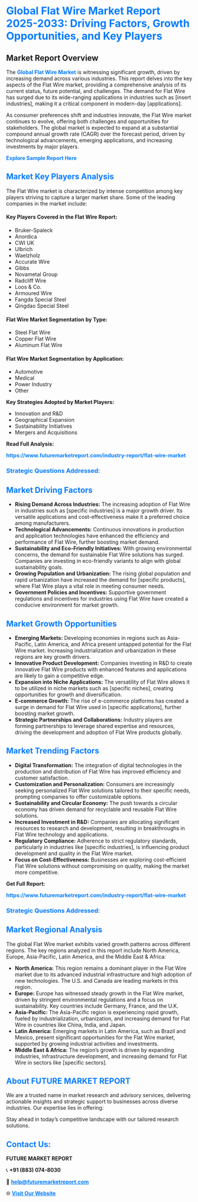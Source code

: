 <h1 style="color: #007BFF;">Global Flat Wire Market Report 2025-2033: Driving Factors, Growth Opportunities, and Key Players</h1>

<section id="overview">
<h2>Market Report Overview</h2>
<p>The <a href="https://www.futuremarketreport.com/industry-report/flat-wire-market" style="color: #007BFF; text-decoration: none;"><strong>Global Flat Wire Market</strong></a> is witnessing significant growth, driven by increasing demand across various industries. This report delves into the key aspects of the Flat Wire market, providing a comprehensive analysis of its current status, future potential, and challenges. The demand for Flat Wire has surged due to its wide-ranging applications in industries such as [insert industries], making it a critical component in modern-day [applications].</p>
<p>As consumer preferences shift and industries innovate, the Flat Wire market continues to evolve, offering both challenges and opportunities for stakeholders. The global market is expected to expand at a substantial compound annual growth rate (CAGR) over the forecast period, driven by technological advancements, emerging applications, and increasing investments by major players.</p>
</section>

<section id="overview">
<p><a href="https://www.futuremarketreport.com/request-sample/reportId=46252" style="color: #007BFF; text-decoration: none;"><strong>Explore Sample Report Here</strong></a></p>
</section>

<section id="key-players">
<h2 style="color: #007BFF;">Market Key Players Analysis</h2>
<p>The Flat Wire market is characterized by intense competition among key players striving to capture a larger market share. Some of the leading companies in the market include:</p>
<h4>Key Players Covered in the Flat Wire Report:</h4>
<ul><li>Bruker-Spaleck</li><li>Anordica</li><li>CWI UK</li><li>Ulbrich</li><li>Waelzholz</li><li>Accurate Wire</li><li>Gibbs</li><li>Novametal Group</li><li>Radcliff Wire</li><li>Loos &amp; Co.</li><li>Armoured Wire</li><li>Fangda Special Steel</li><li>Qingdao Special Steel</li></ul>
<h4>Flat Wire Market Segmentation by Type:</h4>
<ul><li>Steel Flat Wire</li><li>Copper Flat Wire</li><li>Aluminum Flat Wire</li></ul>

<h4>Flat Wire Market Segmentation by Application:</h4>
<ul><li>Automotive</li><li>Medical</li><li>Power Industry</li><li>Other</li></ul>
<p><strong>Key Strategies Adopted by Market Players:</strong></p>
<ul>
<li>Innovation and R&D</li>
<li>Geographical Expansion</li>
<li>Sustainability Initiatives</li>
<li>Mergers and Acquisitions</li>
</ul>
</section>

<section>
<p><strong>Read Full Analysis: </strong></p><a href="https://www.futuremarketreport.com/industry-report/flat-wire-market" style="color: #007BFF; text-decoration: none;"><strong>https://www.futuremarketreport.com/industry-report/flat-wire-market</strong></a>
<h3 style="color: #007BFF;">Strategic Questions Addressed:</h3>
</section>

<section id="driving-factors">
<h2 style="color: #007BFF;">Market Driving Factors</h2>
<ul>
<li><strong>Rising Demand Across Industries:</strong> The increasing adoption of Flat Wire in industries such as [specific industries] is a major growth driver. Its versatile applications and cost-effectiveness make it a preferred choice among manufacturers.</li>
<li><strong>Technological Advancements:</strong> Continuous innovations in production and application technologies have enhanced the efficiency and performance of Flat Wire, further boosting market demand.</li>
<li><strong>Sustainability and Eco-Friendly Initiatives:</strong> With growing environmental concerns, the demand for sustainable Flat Wire solutions has surged. Companies are investing in eco-friendly variants to align with global sustainability goals.</li>
<li><strong>Growing Population and Urbanization:</strong> The rising global population and rapid urbanization have increased the demand for [specific products], where Flat Wire plays a vital role in meeting consumer needs.</li>
<li><strong>Government Policies and Incentives:</strong> Supportive government regulations and incentives for industries using Flat Wire have created a conducive environment for market growth.</li>
</ul>
</section>

<section id="growth-opportunities">
<h2 style="color: #007BFF;">Market Growth Opportunities</h2>
<ul>
<li><strong>Emerging Markets:</strong> Developing economies in regions such as Asia-Pacific, Latin America, and Africa present untapped potential for the Flat Wire market. Increasing industrialization and urbanization in these regions are key growth drivers.</li>
<li><strong>Innovative Product Development:</strong> Companies investing in R&D to create innovative Flat Wire products with enhanced features and applications are likely to gain a competitive edge.</li>
<li><strong>Expansion into Niche Applications:</strong> The versatility of Flat Wire allows it to be utilized in niche markets such as [specific niches], creating opportunities for growth and diversification.</li>
<li><strong>E-commerce Growth:</strong> The rise of e-commerce platforms has created a surge in demand for Flat Wire used in [specific applications], further boosting market growth.</li>
<li><strong>Strategic Partnerships and Collaborations:</strong> Industry players are forming partnerships to leverage shared expertise and resources, driving the development and adoption of Flat Wire products globally.</li>
</ul>
</section>

<section id="trending-factors">
<h2 style="color: #007BFF;">Market Trending Factors</h2>
<ul>
<li><strong>Digital Transformation:</strong> The integration of digital technologies in the production and distribution of Flat Wire has improved efficiency and customer satisfaction.</li>
<li><strong>Customization and Personalization:</strong> Consumers are increasingly seeking personalized Flat Wire solutions tailored to their specific needs, prompting companies to offer customizable options.</li>
<li><strong>Sustainability and Circular Economy:</strong> The push towards a circular economy has driven demand for recyclable and reusable Flat Wire solutions.</li>
<li><strong>Increased Investment in R&D:</strong> Companies are allocating significant resources to research and development, resulting in breakthroughs in Flat Wire technology and applications.</li>
<li><strong>Regulatory Compliance:</strong> Adherence to strict regulatory standards, particularly in industries like [specific industries], is influencing product development and quality in the Flat Wire market.</li>
<li><strong>Focus on Cost-Effectiveness:</strong> Businesses are exploring cost-efficient Flat Wire solutions without compromising on quality, making the market more competitive.</li>
</ul>
</section>

<section>
<p><strong>Get Full Report: </strong></p><a href="https://www.futuremarketreport.com/industry-report/flat-wire-market" style="color: #007BFF; text-decoration: none;"><strong>https://www.futuremarketreport.com/industry-report/flat-wire-market</strong></a>
<h3 style="color: #007BFF;">Strategic Questions Addressed:</h3>
</section>


<section id="regional-analysis">
<h2 style="color: #007BFF;">Market Regional Analysis</h2>
<p>The global Flat Wire market exhibits varied growth patterns across different regions. The key regions analyzed in this report include North America, Europe, Asia-Pacific, Latin America, and the Middle East & Africa:</p>
<ul>
<li><strong>North America:</strong> This region remains a dominant player in the Flat Wire market due to its advanced industrial infrastructure and high adoption of new technologies. The U.S. and Canada are leading markets in this region.</li>
<li><strong>Europe:</strong> Europe has witnessed steady growth in the Flat Wire market, driven by stringent environmental regulations and a focus on sustainability. Key countries include Germany, France, and the U.K.</li>
<li><strong>Asia-Pacific:</strong> The Asia-Pacific region is experiencing rapid growth, fueled by industrialization, urbanization, and increasing demand for Flat Wire in countries like China, India, and Japan.</li>
<li><strong>Latin America:</strong> Emerging markets in Latin America, such as Brazil and Mexico, present significant opportunities for the Flat Wire market, supported by growing industrial activities and investments.</li>
<li><strong>Middle East & Africa:</strong> The region’s growth is driven by expanding industries, infrastructure development, and increasing demand for Flat Wire in sectors like [specific sectors].</li>
</ul>
</section>

<footer>
<h2 style="color: #007BFF;">About FUTURE MARKET REPORT</h2>
<p>We are a trusted name in market research and advisory services, delivering actionable insights and strategic support to businesses across diverse industries. Our expertise lies in offering:</p>

<p>Stay ahead in today’s competitive landscape with our tailored research solutions.</p>

<h2 style="color: #007BFF;">Contact Us:</h2>
<p><strong>FUTURE MARKET REPORT</strong></p>
<p>📞 <strong>+91 (883) 074-8030</strong></p>
<p>📧 <strong><a href="mailto:help@futuremarketreport.com" style="color: #007BFF;">help@futuremarketreport.com</a></strong></p>
<p>🌐 <strong><a href="https://www.futuremarketreport.com/" style="color: #007BFF;">Visit Our Website</a></strong></p>
</footer>